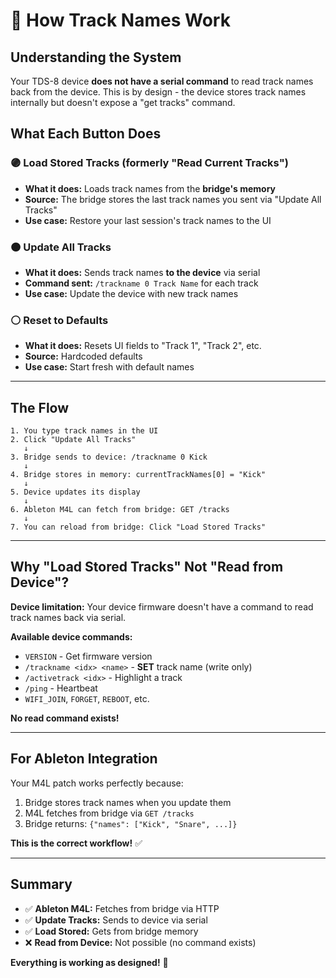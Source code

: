 # 📖 How Track Names Work

## Understanding the System

Your TDS-8 device **does not have a serial command** to read track names back from the device. This is by design - the device stores track names internally but doesn't expose a "get tracks" command.

## What Each Button Does

### 🟣 **Load Stored Tracks** (formerly "Read Current Tracks")
- **What it does:** Loads track names from the **bridge's memory**
- **Source:** The bridge stores the last track names you sent via "Update All Tracks"
- **Use case:** Restore your last session's track names to the UI

### 🟠 **Update All Tracks**
- **What it does:** Sends track names **to the device** via serial
- **Command sent:** `/trackname 0 Track Name` for each track
- **Use case:** Update the device with new track names

### ⚪ **Reset to Defaults**
- **What it does:** Resets UI fields to "Track 1", "Track 2", etc.
- **Source:** Hardcoded defaults
- **Use case:** Start fresh with default names

---

## The Flow

```
1. You type track names in the UI
2. Click "Update All Tracks"
   ↓
3. Bridge sends to device: /trackname 0 Kick
   ↓
4. Bridge stores in memory: currentTrackNames[0] = "Kick"
   ↓
5. Device updates its display
   ↓
6. Ableton M4L can fetch from bridge: GET /tracks
   ↓
7. You can reload from bridge: Click "Load Stored Tracks"
```

---

## Why "Load Stored Tracks" Not "Read from Device"?

**Device limitation:** Your device firmware doesn't have a command to read track names back via serial.

**Available device commands:**
- `VERSION` - Get firmware version
- `/trackname <idx> <name>` - **SET** track name (write only)
- `/activetrack <idx>` - Highlight a track
- `/ping` - Heartbeat
- `WIFI_JOIN`, `FORGET`, `REBOOT`, etc.

**No read command exists!**

---

## For Ableton Integration

Your M4L patch works perfectly because:
1. Bridge stores track names when you update them
2. M4L fetches from bridge via `GET /tracks`
3. Bridge returns: `{"names": ["Kick", "Snare", ...]}`

**This is the correct workflow!** ✅

---

## Summary

- ✅ **Ableton M4L:** Fetches from bridge via HTTP
- ✅ **Update Tracks:** Sends to device via serial
- ✅ **Load Stored:** Gets from bridge memory
- ❌ **Read from Device:** Not possible (no command exists)

**Everything is working as designed!** 🎉

